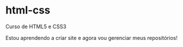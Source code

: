 # html-css
 Curso de HTML5 e CSS3

 Estou aprendendo a criar site e agora vou gerenciar meus repositórios!